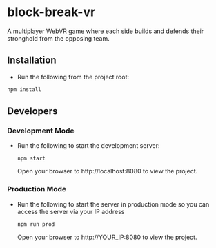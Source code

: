 # block-break-vr
A multiplayer WebVR game where each side builds and defends their stronghold from the opposing team.

## Installation

*   Run the following from the project root:

```bash
npm install
```

## Developers

### Development Mode

*   Run the following to start the development server:

    ```
    npm start
    ```

    Open your browser to http://localhost:8080 to view the project.

### Production Mode

*   Run the following to start the server in production mode so you can access the server via your IP address

    ```
    npm run prod
    ```
    Open your browser to http://YOUR_IP:8080 to view the project.